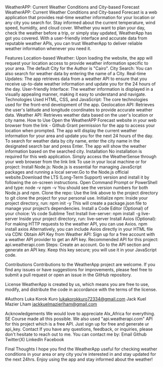 WeatherAPP: Current Weather Conditions and City-based Forecast
WeatherAPP: Current Weather Conditions and City-based Forecast is a web application that provides real-time weather information for your location or any city you search for. Stay informed about the current temperature, wind speed, humidity, and cloud cover. Whether you want to plan your day, check the weather before a trip, or simply stay updated, WeatherApp has got you covered. With a user-friendly interface and accurate data from reputable weather APIs, you can trust WeatherApp to deliver reliable weather information whenever you need it.

Features
Location-based Weather: Upon loading the website, the app will request your location access to provide weather information specific to your area. The default City for the Author is "Cairo".
City Search: You can also search for weather data by entering the name of a City.
Real-time Updates: The app retrieves data from a weather API to ensure that you receive up-to-date weather information and update you for the 24 hours of the day.
User-friendly Interface: The weather information is displayed in a visually appealing manner, making it easy to understand and navigate.
Technologies Used
HTML, CSS, and JavaScript: The core technologies used for the front-end development of the app.
Geolocation API: Retrieves the user's latitude and longitude coordinates to provide accurate weather data.
Weather API: Retrieves weather data based on the user's location or city name.
How to Use
Open the WeatherAPP Forecast website in your web browser from the link - Github
Grant permission for the app to access your location when prompted.
The app will display the current weather information for your area and update you for the next 24 hours of the day.
To search for weather data by city name, enter the city name in the designated search bar and press Enter.
The app will show the weather information based on the searched city.
Installation
No installation is required for this web application. Simply access the WeatherSense through your web browser from the link link To use in your local machine or for project: Install Node.js: Node.js is essential for managing JavaScript packages and running a local server.Go to the Node.js official website.Download the LTS (Long-Term Support) version and install it by following the on-screen instructions. Open Command Prompt or PowerShell and type: node -v npm -v You should see the version numbers for both Node.js and npm. Clone the repo: Use the link above to the project directory to git clone the project for your personal use. Initialize npm: Inside your project directory, run: npm init -y This will create a package.json file to manage your project’s dependencies. Install a Code Editor (Optional) of your choice: Vs code Sublime Text Install live-server: npm install -g live-server Inside your project directory, run: live-server Install Axios (Optional): For making HTTP requests to the weather API, you can use Axios. npm install axios Alternatively, you can include Axios directly in your HTML file via CDN: <script src="https://cdn.jsdelivr.net/npm/axios/dist/axios.min.js"></script> Obtain API Key from Weather API: Sign up for a free account with a weather API provider to get an API key. Recommended API for this project: api.weatherapi.com Steps: Create an account. Go to the API section and generate an API key. Keep this key secure; you will use it in your JavaScript code.

Contributions
Contributions to the WeatherApp project are welcome. If you find any issues or have suggestions for improvements, please feel free to submit a pull request or open an issue in the GitHub repository.

License
WeatherApp is created by us, which means you are free to use, modify, and distribute the code in accordance with the terms of the license.

#Authors 
Luka Korok Kuro <lukakorokkuro72334@gmail.com> 
Jack Kuel Mazier Lham <jackkuelmazierlham@gmail.com>

Acknowledgements
We would love to appreciate Alx_Africa for everything. SE Course made all this possible.
We also used "api.weatherapi.com" API for this project which is a free API. Just sign up for free and generate ur api_key.
Contact
If you have any questions, feedback, or inquiries, please don't hesitate to reach out to me. You can contact me by: Email Github Twitter(X) LinkedIn Facebook

Final Thoughts
I hope you find the WeatherApp useful for checking weather conditions in your area or any city you're interested in and stay updated for the next 24hrs. Enjoy using the app and stay informed about the weather!
